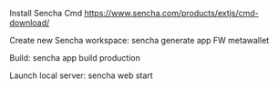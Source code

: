 Install Sencha Cmd https://www.sencha.com/products/extjs/cmd-download/

Create new Sencha workspace:
sencha generate app FW metawallet

Build:
sencha app build production

Launch local server:
sencha web start